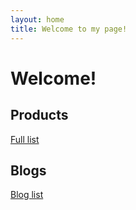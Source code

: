 ```yaml
---
layout: home
title: Welcome to my page!
---
```


# Welcome!

## Products

[Full list](full-list/)

## Blogs

[Blog list](blog_list.html)
